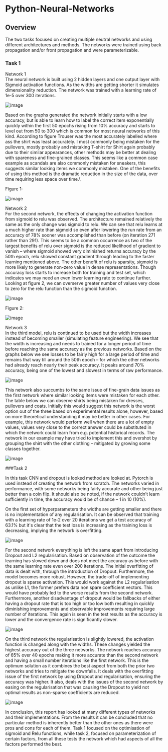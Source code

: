 # Python-Neural-Networks

## Overview
The two tasks focused on creating multiple neutral networks and using different architectures and methods. The networks were trained using back propagation and/or front propagation and were parameterizable.

### Task 1
Network 1\
The neural network is built using 2 hidden layers and one output layer with Sigmoid activation functions. As the widths are getting shorter it simulates dimensionality reduction. The network was trained with a learning rate of 1e-5 over 300 iterations.

![image](https://user-images.githubusercontent.com/76526590/192114590-df68bb0a-55ce-4892-93b6-50171bf4861a.png)

Based on the graphs generated the network initially starts with a low accuracy, but is able to learn how to label the correct item exponentially quickly within the first 50 epochs rising from 10% accuracy and starts to level out from 50 to 300 which is common for most neural networks of this kind. According to figure Trouser was the most accurately labelled where ass the shirt was least accurately. I most commonly being mistaken for the pullovers, mostly probably and mistaking T-shirt for Shirt again probably due to their similar appearances, other methods may be better at dealing with spareness and fine-grained classes. This seems like a common case example as scandals are also commonly mistaken for sneakers, this suggests similar looking items we commonly mistaken. One of the benefits of using this method is the dramatic reduction in the size of the data, over time requiring less space over time.\

Figure 1:

![image](https://user-images.githubusercontent.com/76526590/192114622-736db3cf-7a8a-432c-965d-4d958ee8a0b4.png)

Network 2\
For the second network, the effects of changing the activation function from sigmoid to relu was observed. The architecture remained relatively the same as the only change was sigmoid to relu. We can see that relu learns at a much higher rate than sigmoid so even after lowering the run rate from an accuracy of 78% sooner was accomplished than before (on iteration 271 rather than 291). This seems to be a common occurrence as two of the largest benefits of relu over sigmoid is the reduced likelihood of gradient to vanish – where sigmoid showed very diminished returns accuracy by the 50th epoch, relu showed constant gradient through leading to the faster learning mentioned above. The other benefit of relu is sparsity, sigmoid is more likely to generate non-zero value in dense representations. Though accuracy loss starts to increase both for training and test set, which indicates we may need an even lower learning rate to continue further. Looking at figure 2, we can overserve greater number of values very close to zero for the relu function than the sigmoid function.

![image](https://user-images.githubusercontent.com/76526590/192114956-b4560033-66ed-454a-8c4e-91332f3103a7.png)

Figure 2:

![image](https://user-images.githubusercontent.com/76526590/192114963-8fae04eb-008b-4f9d-846d-a5ed459d6c34.png)

Network 3\
In the third model, relu is continued to be used but the width increases instead of becoming smaller (simulating feature engineering). We see that the width is increasing and needs to trained for a longer period of time before reaching the same accuracy as the previous networks. Based on the graphs below we see losses to be fairly high for a large period of time and remains that way till around the 50th epoch – for which the other networks had already reach nearly their peak accuracy. It peaks around 70% accuracy, being one of the lowest and slowest in terms of raw performance.

![image](https://user-images.githubusercontent.com/76526590/192114984-3b2d5184-a09c-476b-ab9a-78f7368636dc.png)

This network also succumbs to the same issue of fine-grain data issues as the first network where similar looking items were mistaken for each other. The table below we can observe shirts being mistaken for dresses, pullovers and coats. Initially this would suggest this network is the worst option out of the three based on experimental results alone, however, based on more theoretical understanding it may be better in other cases. For example, this network would perform well when there are a lot of empty values, values very close to the correct answer could be substituted in which the network could learn from e.g. potential historical records. The network in our example may have tried to implement this and overshot by grouping the shirt with the other clothing – mitigated by growing some classes together.

![image](https://user-images.githubusercontent.com/76526590/192114989-b97effb1-e02a-4ffd-91cb-9f583aaa1a80.png)

###Task 2

In this task CNN and dropout is looked method are looked at. Pytorch is used instead of creating the network from scratch. The networks varied in performance, with some networks being fairly accurate and other being just better than a coin flip. It should also be noted, if the network couldn’t learn sufficiently in time, the accuracy would be of chance – 1 in 10 (10%).

On the first set of hyperparameters the widths are getting smaller and there is no implementation of any regularisation. It can be observed that training with a learning rate of 1e-2 over 20 iterations we get a test accuracy of 63.1% but it's clear that the test loss is increasing as the training loss is decreasing, implying the network is overfitting.

![image](https://user-images.githubusercontent.com/76526590/192115016-89303c84-3239-439b-aac0-458cc1ca55e4.png)

For the second network everything is left the same apart from introducing Dropout and L2 regularisation. Based on observation of the outcome the learning has slowed down and does not meet the accuracy as before with the same learning rate even over 200 iterations. The initial overfitting of data is dealt with, through the introduction of Dropout. Furthermore, the model becomes more robust. However, the trade-off of implementing dropout is sparse activation. This would work against the L2 regularisation as unlike L1, the former prefers data non spare coefficient vectors. This would have probably led to the worse results from the second network. Furthermore, another disadvantage of dropout would be fallbacks of either having a dropout rate that is too high or too low both resulting in quickly diminishing improvements and observable improvements requiring large number of iterations. This again is seen in the test results as the accuracy is lower and the convergence rate is significantly slower.

![image](https://user-images.githubusercontent.com/76526590/192115023-ad036c1f-47ed-44e1-822b-15ba1b69f339.png)

On the third network the regularisation is slightly lowered, the activation function is changed along with the widths. These changes yielded the highest accuracy out of the three networks. The network reaches accuracy of 65% over 40 epochs making it more accurate than the second network and having a small number iterations like the first network. This is the optimum solution as it combines the best aspect from both the prior two networks and tries to mitigate the downfalls. It deals with the overfitting issue of the first network by using Dropout and regularisation, ensuring the accuracy was higher. It also, deals with the issues of the second network by easing on the regularisation that was causing the Dropout to yield not optimal results as non-sparse coefficients are reduced.

![image](https://user-images.githubusercontent.com/76526590/192115029-94f2f8f8-89bc-4ba0-8da1-746732c741ed.png)

In conclusion, this report has looked at many different types of networks and their implementations. From the results it can be concluded that no particular method is inherently better than the other ones as there were pros and cons for each of them. Task 1 focused on the optimisation of sigmoid and Relu functions, while task 2, focused on parameterization of certain factors, from all these tests the network which had aspects of all the factors performed the best.
